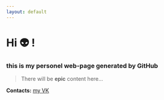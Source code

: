 ```yaml
---
layout: default
---
```





# Hi :alien:	!
### this is my personel web-page generated by GitHub

>
> There will be **epic** content here...
>



**Contacts:**
[my VK](https://vk.com/vadik_alp)
